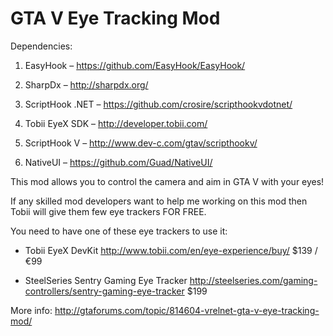 # GTA V Eye Tracking Mod

Dependencies:

1.	EasyHook – https://github.com/EasyHook/EasyHook/

2.	SharpDx – http://sharpdx.org/

3.	ScriptHook .NET – https://github.com/crosire/scripthookvdotnet/

4.	Tobii EyeX SDK – http://developer.tobii.com/

5.	ScriptHook V – http://www.dev-c.com/gtav/scripthookv/

6.	NativeUI – https://github.com/Guad/NativeUI/

This mod allows you to control the camera and aim in GTA V with your eyes!
 
If any skilled mod developers want to help me working on this mod then Tobii will give them few eye trackers FOR FREE.

You need to have one of these eye trackers to use it:
- Tobii EyeX DevKit
http://www.tobii.com/en/eye-experience/buy/
$139 / €99
 
- SteelSeries Sentry Gaming Eye Tracker
http://steelseries.com/gaming-controllers/sentry-gaming-eye-tracker
$199

More info:
http://gtaforums.com/topic/814604-vrelnet-gta-v-eye-tracking-mod/
